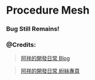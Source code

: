 # Procedure Mesh


### Bug Still Remains!

### @Credits:

> <a href="https://tedsieblog.wordpress.com/">阿祥的開發日常 Blog</a>

> <a href="https://www.facebook.com/tedsieblog/?ref=br_rs">阿祥的開發日常 紛絲專頁</a>



